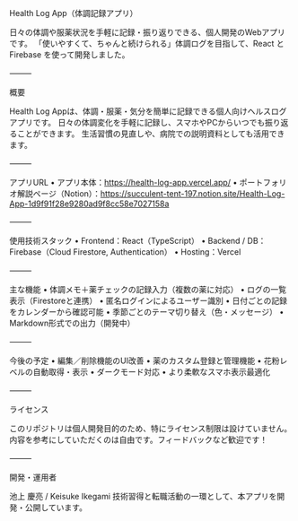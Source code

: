 Health Log App（体調記録アプリ）

日々の体調や服薬状況を手軽に記録・振り返りできる、個人開発のWebアプリです。
「使いやすくて、ちゃんと続けられる」体調ログを目指して、React と Firebase を使って開発しました。

⸻

概要

Health Log Appは、体調・服薬・気分を簡単に記録できる個人向けヘルスログアプリです。
日々の体調変化を手軽に記録し、スマホやPCからいつでも振り返ることができます。
生活習慣の見直しや、病院での説明資料としても活用できます。

⸻

アプリURL
	•	アプリ本体：https://health-log-app.vercel.app/
	•	ポートフォリオ解説ページ（Notion）：https://succulent-tent-197.notion.site/Health-Log-App-1d9f91f28e9280ad9f8cc58e7027158a

⸻

使用技術スタック
	•	Frontend：React（TypeScript）
	•	Backend / DB：Firebase（Cloud Firestore, Authentication）
	•	Hosting：Vercel

⸻

主な機能
	•	体調メモ＋薬チェックの記録入力（複数の薬に対応）
	•	ログの一覧表示（Firestoreと連携）
	•	匿名ログインによるユーザー識別
	•	日付ごとの記録をカレンダーから確認可能
	•	季節ごとのテーマ切り替え（色・メッセージ）
	•	Markdown形式での出力（開発中）

⸻

今後の予定
	•	編集／削除機能のUI改善
	•	薬のカスタム登録と管理機能
	•	花粉レベルの自動取得・表示
	•	ダークモード対応
	•	より柔軟なスマホ表示最適化

⸻

ライセンス

このリポジトリは個人開発目的のため、特にライセンス制限は設けていません。
内容を参考にしていただくのは自由です。フィードバックなど歓迎です！

⸻

開発・運用者

池上 慶亮 / Keisuke Ikegami
技術習得と転職活動の一環として、本アプリを開発・公開しています。